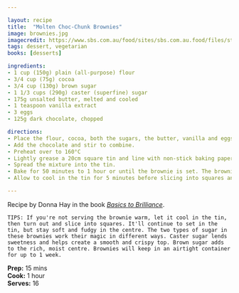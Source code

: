 ```yaml
---

layout: recipe
title:  "Molten Choc-Chunk Brownies"
image: brownies.jpg
imagecredit: https://www.sbs.com.au/food/sites/sbs.com.au.food/files/styles/full/public/molten-choc-chunk-brownies.jpg?itok=qEJvqGfP&mtime=1544488961
tags: dessert, vegetarian
books: [desserts]

ingredients:
- 1 cup (150g) plain (all-purpose) flour
- 3/4 cup (75g) cocoa
- 3/4 cup (130g) brown sugar
- 1 1/3 cups (290g) caster (superfine) sugar
- 175g unsalted butter, melted and cooled
- 1 teaspoon vanilla extract
- 3 eggs
- 125g dark chocolate, chopped

directions:
- Place the flour, cocoa, both the sugars, the butter, vanilla and eggs in a large bowl and mix until smooth.
- Add the chocolate and stir to combine.
- Preheat over to 160°C
- Lightly grease a 20cm square tin and line with non-stick baking paper.
- Spread the mixture into the tin.
- Bake for 50 minutes to 1 hour or until the brownie is set. The brownie is ready when the top feels set to the touch.
- Allow to cool in the tin for 5 minutes before slicing into squares and serving warm, or allow to cool completely in the tin. 

---
```


Recipe by Donna Hay in the book *[Basics to Brilliance](https://www.booktopia.com.au/basics-to-brilliance-donna-hay/book/9781460751428.htm)*.

`TIPS: If you're not serving the brownie warm, let it cool in the tin, then turn out and slice into squares. It'll continue to set in the tin, but stay soft and fudgy in the centre. The two types of sugar in these brownies work their magic in different ways. Caster sugar lends sweetness and helps create a smooth and crispy top. Brown sugar adds to the rich, moist centre. Brownies will keep in an airtight container for up to 1 week.`
  

**Prep:** 15 mins  
**Cook:** 1 hour  
**Serves:** 16
